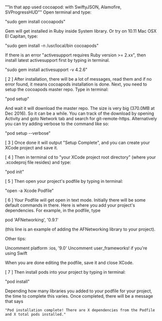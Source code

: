 ""In that app used cocoapod: with SwiftyJSON, Alamofire, SVProgressHUD""
Open terminal and type:

"sudo gem install cocoapods"

Gem will get installed in Ruby inside System library. Or try on 10.11 Mac OSX El Capitan, type:

"sudo gem install -n /usr/local/bin cocoapods"

If there is an error "activesupport requires Ruby version >= 2.xx", then install latest activesupport first by typing in terminal.

"sudo gem install activesupport -v 4.2.6"

[ 2 ] After installation, there will be a lot of messages, read them and if no error found, it means cocoapods installation is done. Next, you need to setup the cocoapods master repo. Type in terminal:

"pod setup"

And wait it will download the master repo. The size is very big (370.0MB at Dec 2016). So it can be a while. You can track of the download by opening Activity and goto Network tab and search for git-remote-https. Alternatively you can try adding verbose to the command like so:

"pod setup --verbose"

[ 3 ] Once done it will output "Setup Complete", and you can create your XCode project and save it.

[ 4 ] Then in terminal cd to "your XCode project root directory" (where your .xcodeproj file resides) and type:

"pod init"

[ 5 ] Then open your project's podfile by typing in terminal:

"open -a Xcode Podfile"

[ 6 ] Your Podfile will get open in text mode. Initially there will be some default commands in there. Here is where you add your project's dependencies. For example, in the podfile, type

pod 'AFNetworking', '0.9.1'

(this line is an example of adding the AFNetworking library to your project).

Other tips:

Uncomment platform :ios, '9.0' Uncomment user_frameworks! if you're using Swift

When you are done editing the podfile, save it and close XCode.

[ 7 ] Then install pods into your project by typing in terminal:

"pod install"

Depending how many libraries you added to your podfile for your project, the time to complete this varies. Once completed, there will be a message that says

    "Pod installation complete! There are X dependencies from the Podfile and X total pods installed."

